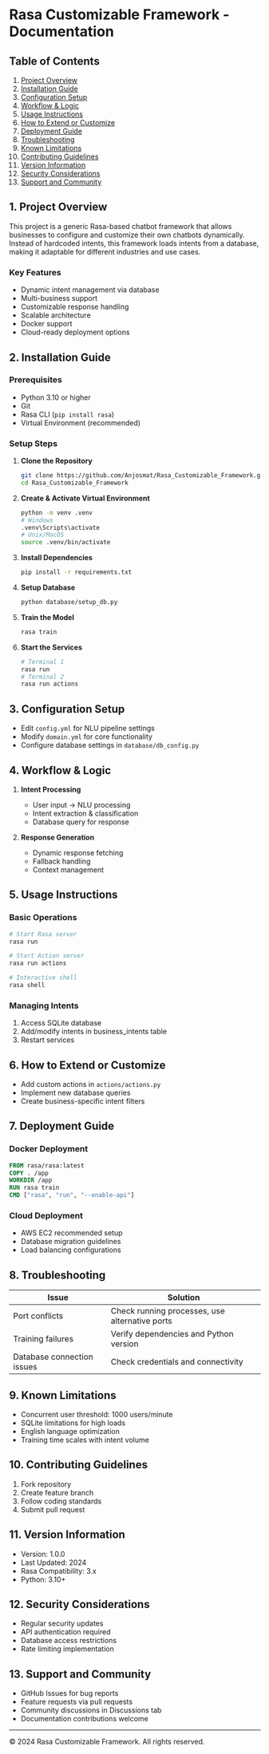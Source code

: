 # Rasa Customizable Framework - Documentation

## Table of Contents
1. [Project Overview](#1-project-overview)
2. [Installation Guide](#2-installation-guide)
3. [Configuration Setup](#3-configuration-setup)
4. [Workflow & Logic](#4-workflow--logic)
5. [Usage Instructions](#5-usage-instructions)
6. [How to Extend or Customize](#6-how-to-extend-or-customize)
7. [Deployment Guide](#7-deployment-guide)
8. [Troubleshooting](#8-troubleshooting)
9. [Known Limitations](#9-known-limitations)
10. [Contributing Guidelines](#10-contributing-guidelines)
11. [Version Information](#11-version-information)
12. [Security Considerations](#12-security-considerations)
13. [Support and Community](#13-support-and-community)

## 1. Project Overview
This project is a generic Rasa-based chatbot framework that allows businesses to configure and customize their own chatbots dynamically. Instead of hardcoded intents, this framework loads intents from a database, making it adaptable for different industries and use cases.

### Key Features
- Dynamic intent management via database
- Multi-business support
- Customizable response handling
- Scalable architecture
- Docker support
- Cloud-ready deployment options

## 2. Installation Guide
### Prerequisites
- Python 3.10 or higher
- Git
- Rasa CLI (`pip install rasa`)
- Virtual Environment (recommended)

### Setup Steps
1. **Clone the Repository**
   ```bash
   git clone https://github.com/Anjosmat/Rasa_Customizable_Framework.git
   cd Rasa_Customizable_Framework
   ```

2. **Create & Activate Virtual Environment**
   ```bash
   python -m venv .venv
   # Windows
   .venv\Scripts\activate
   # Unix/MacOS
   source .venv/bin/activate
   ```

3. **Install Dependencies**
   ```bash
   pip install -r requirements.txt
   ```

4. **Setup Database**
   ```bash
   python database/setup_db.py
   ```

5. **Train the Model**
   ```bash
   rasa train
   ```

6. **Start the Services**
   ```bash
   # Terminal 1
   rasa run
   # Terminal 2
   rasa run actions
   ```

## 3. Configuration Setup
- Edit `config.yml` for NLU pipeline settings
- Modify `domain.yml` for core functionality
- Configure database settings in `database/db_config.py`

## 4. Workflow & Logic
1. **Intent Processing**
   - User input → NLU processing
   - Intent extraction & classification
   - Database query for response

2. **Response Generation**
   - Dynamic response fetching
   - Fallback handling
   - Context management

## 5. Usage Instructions
### Basic Operations
```bash
# Start Rasa server
rasa run

# Start Action server
rasa run actions

# Interactive shell
rasa shell
```

### Managing Intents
1. Access SQLite database
2. Add/modify intents in business_intents table
3. Restart services

## 6. How to Extend or Customize
- Add custom actions in `actions/actions.py`
- Implement new database queries
- Create business-specific intent filters

## 7. Deployment Guide
### Docker Deployment
```dockerfile
FROM rasa/rasa:latest
COPY . /app
WORKDIR /app
RUN rasa train
CMD ["rasa", "run", "--enable-api"]
```

### Cloud Deployment
- AWS EC2 recommended setup
- Database migration guidelines
- Load balancing configurations

## 8. Troubleshooting
| Issue | Solution |
|-------|----------|
| Port conflicts | Check running processes, use alternative ports |
| Training failures | Verify dependencies and Python version |
| Database connection issues | Check credentials and connectivity |

## 9. Known Limitations
- Concurrent user threshold: 1000 users/minute
- SQLite limitations for high loads
- English language optimization
- Training time scales with intent volume

## 10. Contributing Guidelines
1. Fork repository
2. Create feature branch
3. Follow coding standards
4. Submit pull request

## 11. Version Information
- Version: 1.0.0
- Last Updated: 2024
- Rasa Compatibility: 3.x
- Python: 3.10+

## 12. Security Considerations
- Regular security updates
- API authentication required
- Database access restrictions
- Rate limiting implementation

## 13. Support and Community
- GitHub Issues for bug reports
- Feature requests via pull requests
- Community discussions in Discussions tab
- Documentation contributions welcome

---
© 2024 Rasa Customizable Framework. All rights reserved.